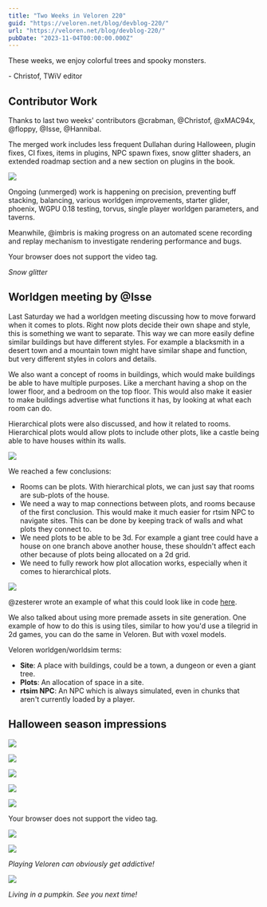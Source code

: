 ```yaml
---
title: "Two Weeks in Veloren 220"
guid: "https://veloren.net/blog/devblog-220/"
url: "https://veloren.net/blog/devblog-220/"
pubDate: "2023-11-04T00:00:00.000Z"
---
```


These weeks, we enjoy colorful trees and spooky monsters.

\- Christof, TWiV editor

## Contributor Work

Thanks to last two weeks' contributors @crabman, @Christof, @xMAC94x, @floppy, @Isse, @Hannibal.

The merged work includes less frequent Dullahan during Halloween, plugin fixes, CI fixes, items in plugins, NPC spawn fixes, snow glitter shaders, an extended roadmap section and a new section on plugins in the book.

![](https://s3.eu-central-2.wasabisys.com/veloren-blog/cdn/726090746528268429/1165915349955387412/1_large.png)

Ongoing (unmerged) work is happening on precision, preventing buff stacking, balancing, various worldgen improvements, starter glider, phoenix, WGPU 0.18 testing, torvus, single player worldgen parameters, and taverns.

Meanwhile, @imbris is making progress on an automated scene recording and replay mechanism to investigate rendering performance and bugs.

Your browser does not support the video tag.

_Snow glitter_

## Worldgen meeting by @Isse

Last Saturday we had a worldgen meeting discussing how to move forward when it comes to plots. Right now plots decide their own shape and style, this is something we want to separate. This way we can more easily define similar buildings but have different styles. For example a blacksmith in a desert town and a mountain town might have similar shape and function, but very different styles in colors and details.

We also want a concept of rooms in buildings, which would make buildings be able to have multiple purposes. Like a merchant having a shop on the lower floor, and a bedroom on the top floor. This would also make it easier to make buildings advertise what functions it has, by looking at what each room can do.

Hierarchical plots were also discussed, and how it related to rooms. Hierarchical plots would allow plots to include other plots, like a castle being able to have houses within its walls.

![](https://s3.eu-central-2.wasabisys.com/veloren-blog/cdn/634860358623821835/1169601237629546516/small-canyon.png)

We reached a few conclusions:

- Rooms can be plots. With hierarchical plots, we can just say that rooms are sub-plots of the house.
- We need a way to map connections between plots, and rooms because of the first conclusion. This would make it much easier for rtsim NPC to navigate sites. This can be done by keeping track of walls and what plots they connect to.
- We need plots to be able to be 3d. For example a giant tree could have a house on one branch above another house, these shouldn't affect each other because of plots being allocated on a 2d grid.
- We need to fully rework how plot allocation works, especially when it comes to hierarchical plots.

![](https://s3.eu-central-2.wasabisys.com/veloren-blog/cdn/634860358623821835/1169253765401030686/screenshot_1698842129647.png)

@zesterer wrote an example of what this could look like in code [here](https://play.rust-lang.org/?version=stable&mode=debug&edition=2021&gist=519add45741aa0f75f52aacff5811f85).

We also talked about using more premade assets in site generation. One example of how to do this is using tiles, similar to how you'd use a tilegrid in 2d games, you can do the same in Veloren. But with voxel models.

Veloren worldgen/worldsim terms:

- **Site**: A place with buildings, could be a town, a dungeon or even a giant tree.
- **Plots**: An allocation of space in a site.
- **rtsim NPC**: An NPC which is always simulated, even in chunks that aren't currently loaded by a player.

## Halloween season impressions

![](https://s3.eu-central-2.wasabisys.com/veloren-blog/cdn/634860358623821835/1167935087522893834/me_there_really.png)

![](https://s3.eu-central-2.wasabisys.com/veloren-blog/cdn/523568428905398283/1167340160883621948/screenshot_1698355217372.png)

![](https://s3.eu-central-2.wasabisys.com/veloren-blog/cdn/634860358623821835/1166530623884767332/screenshot_1698167717744.png)

![](https://s3.eu-central-2.wasabisys.com/veloren-blog/cdn/634860358623821835/1166841886770737163/screenshot_1698211021419.png)

![](https://s3.eu-central-2.wasabisys.com/veloren-blog/cdn/634860358623821835/1167586192179597402/screenshot_1698432139944.png)

Your browser does not support the video tag.

![](https://s3.eu-central-2.wasabisys.com/veloren-blog/cdn/523568428905398283/1168528738422636625/aftermath.png)

![](https://s3.eu-central-2.wasabisys.com/veloren-blog/cdn/523568428905398283/1167840280142151720/image.png)

_Playing Veloren can obviously get addictive!_

![](https://s3.eu-central-2.wasabisys.com/veloren-blog/cdn/634860358623821835/1168618204478832731/screenshot_1665675131329.png)

_Living in a pumpkin. See you next time!_
